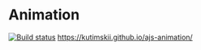# Animation
[![Build status](https://ci.appveyor.com/api/projects/status/mgsb4otf7jtr9t5g?svg=true)](https://ci.appveyor.com/project/Kutimskii/ajs-animation)
https://kutimskii.github.io/ajs-animation/

